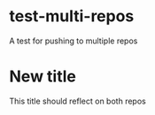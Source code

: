# test-multi-repos
A test for pushing to multiple repos

# New title
This title should reflect on both repos
